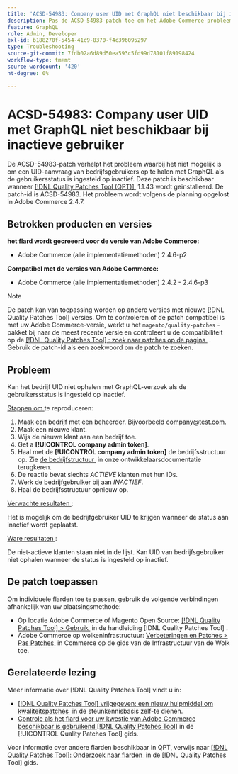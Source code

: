 ```yaml
---
title: 'ACSD-54983: Company user UID met GraphQL niet beschikbaar bij inactieve gebruiker'
description: Pas de ACSD-54983-patch toe om het Adobe Commerce-probleem op te lossen, waarbij het niet mogelijk is om de aanvraag van UID voor bedrijfsgebruikers met GraphQL op te halen als de gebruikersstatus is ingesteld op inactief.
feature: GraphQL
role: Admin, Developer
exl-id: b188270f-5454-41c9-8370-f4c396095297
type: Troubleshooting
source-git-commit: 7fdb02a6d89d50ea593c5fd99d78101f89198424
workflow-type: tm+mt
source-wordcount: '420'
ht-degree: 0%

---
```


# ACSD-54983: Company user UID met GraphQL niet beschikbaar bij inactieve gebruiker

De ACSD-54983-patch verhelpt het probleem waarbij het niet mogelijk is om een UID-aanvraag van bedrijfsgebruikers op te halen met GraphQL als de gebruikersstatus is ingesteld op inactief. Deze patch is beschikbaar wanneer [[!DNL Quality Patches Tool (QPT)] &#x200B;](https://experienceleague.adobe.com/nl/docs/commerce-operations/tools/quality-patches-tool/quality-patches-tool-to-self-serve-quality-patches) 1.1.43 wordt geïnstalleerd. De patch-id is ACSD-54983. Het probleem wordt volgens de planning opgelost in Adobe Commerce 2.4.7.

## Betrokken producten en versies

**het flard wordt gecreeerd voor de versie van Adobe Commerce:**

* Adobe Commerce (alle implementatiemethoden) 2.4.6-p2

**Compatibel met de versies van Adobe Commerce:**

* Adobe Commerce (alle implementatiemethoden) 2.4.2 - 2.4.6-p3

>[!NOTE]
>
>De patch kan van toepassing worden op andere versies met nieuwe [!DNL Quality Patches Tool] versies. Om te controleren of de patch compatibel is met uw Adobe Commerce-versie, werkt u het `magento/quality-patches` -pakket bij naar de meest recente versie en controleert u de compatibiliteit op de [[!DNL Quality Patches Tool] : zoek naar patches op de pagina &#x200B;](https://experienceleague.adobe.com/tools/commerce-quality-patches/index.html?lang=nl-NL) . Gebruik de patch-id als een zoekwoord om de patch te zoeken.

## Probleem

Kan het bedrijf UID niet ophalen met GraphQL-verzoek als de gebruikersstatus is ingesteld op inactief.

<u> Stappen om </u> te reproduceren:

1. Maak een bedrijf met een beheerder. Bijvoorbeeld company@test.com.
1. Maak een nieuwe klant.
1. Wijs de nieuwe klant aan een bedrijf toe.
1. Get a **[!UICONTROL company admin token]**.
1. Haal met de **[!UICONTROL company admin token]** de bedrijfsstructuur op. Zie [&#x200B; de bedrijfstructuur &#x200B;](https://developer.adobe.com/commerce/webapi/graphql/schema/b2b/company/queries/company/#return-the-company-structure) in onze ontwikkelaarsdocumentatie terugkeren.
1. De reactie bevat slechts *ACTIEVE* klanten met hun IDs.
1. Werk de bedrijfgebruiker bij aan *INACTIEF*.
1. Haal de bedrijfsstructuur opnieuw op.

<u> Verwachte resultaten </u>:

Het is mogelijk om de bedrijfgebruiker UID te krijgen wanneer de status aan inactief wordt geplaatst.

<u> Ware resultaten </u>:

De niet-actieve klanten staan niet in de lijst. Kan UID van bedrijfsgebruiker niet ophalen wanneer de status is ingesteld op inactief.

## De patch toepassen

Om individuele flarden toe te passen, gebruik de volgende verbindingen afhankelijk van uw plaatsingsmethode:

* Op locatie Adobe Commerce of Magento Open Source: [[!DNL Quality Patches Tool] > Gebruik &#x200B;](/help/tools/quality-patches-tool/usage.md) in de handleiding [!DNL Quality Patches Tool] .
* Adobe Commerce op wolkeninfrastructuur: [&#x200B; Verbeteringen en Patches > Pas Patches &#x200B;](https://experienceleague.adobe.com/docs/commerce-cloud-service/user-guide/develop/upgrade/apply-patches.html?lang=nl-NL) in Commerce op de gids van de Infrastructuur van de Wolk toe.

## Gerelateerde lezing

Meer informatie over [!DNL Quality Patches Tool] vindt u in:

* [[!DNL Quality Patches Tool]  vrijgegeven: een nieuw hulpmiddel om kwaliteitspatches &#x200B;](https://experienceleague.adobe.com/nl/docs/commerce-operations/tools/quality-patches-tool/quality-patches-tool-to-self-serve-quality-patches) in de steunkennisbasis zelf-te dienen.
* [&#x200B; Controle als het flard voor uw kwestie van Adobe Commerce beschikbaar is gebruikend  [!DNL Quality Patches Tool]](/help/tools/quality-patches-tool/patches-available-in-qpt/check-patch-for-magento-issue-with-magento-quality-patches.md) in de [!UICONTROL Quality Patches Tool] gids.


Voor informatie over andere flarden beschikbaar in QPT, verwijs naar [[!DNL Quality Patches Tool]: Onderzoek naar flarden &#x200B;](https://experienceleague.adobe.com/tools/commerce-quality-patches/index.html?lang=nl-NL) in de [!DNL Quality Patches Tool] gids.
